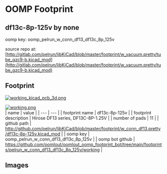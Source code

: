 # OOMP Footprint  
## df13c-8p-125v  by none  
  
oomp key: oomp_pelrun_w_conn_df13_df13c_8p_125v  
  
source repo at: [http://gitlab.com/pelrun/libKiCad/blob/master/footprint/w_vacuum.pretty/tube_gzc9-b.kicad_mod](http://gitlab.com/pelrun/libKiCad/blob/master/footprint/w_vacuum.pretty/tube_gzc9-b.kicad_mod)  
## Footprint  
  
[![working_kicad_pcb_3d.png](working_kicad_pcb_3d_600.png)](working_kicad_pcb_3d.png)  
  
[![working.png](working_600.png)](working.png)  
| name | value | 
| --- | --- | 
| footprint name | df13c-8p-125v | 
| footprint description | Hirose DF13 series, DF13C-8P-1.25V | 
| number of pads | 11 | 
| github path | http://github.com/pelrun/libKiCad/blob/master/footprint/w_conn_df13.pretty/df13c-8p-125v.kicad_mod | 
| oomp key | oomp_pelrun_w_conn_df13_df13c_8p_125v | 
| oomp bot github | https://github.com/oomlout/oomlout_oomp_footprint_bot/tree/main/footprints/pelrun_w_conn_df13_df13c_8p_125v/working | 
## Images  

